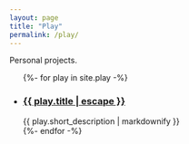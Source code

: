 ```yaml
---
layout: page
title: "Play"
permalink: /play/
---
```


Personal projects.

<ul class="post-list">
  {%- for play in site.play -%}
  <li>
    <h3>
      <a class="post-link" href="{{ play.url | relative_url }}">
        {{ play.title | escape }}
      </a>
    </h3>
    <span class="post-meta">{{ play.short_description | markdownify }}</span>
  </li>
  {%- endfor -%}
</ul>